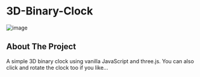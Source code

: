 # 3D-Binary-Clock



![image](https://github.com/pmccullough060/3D-Binary-Clock/blob/main/RepoImages/BinaryClockExample.gif)

## About The Project
A simple 3D binary clock using vanilla JavaScript and three.js. You can also click and rotate the clock too if you like...
